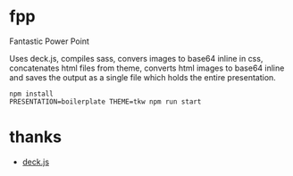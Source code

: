 # fpp

Fantastic Power Point

Uses deck.js, compiles sass, convers images to base64 inline in css, concatenates
html files from theme, converts html images to base64 inline and saves the output as
a single file which holds the entire presentation.

```
npm install
PRESENTATION=boilerplate THEME=tkw npm run start
```

# thanks

* [deck.js](https://github.com/imakewebthings/deck.js)
